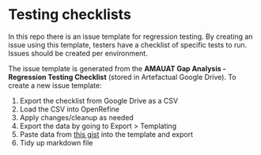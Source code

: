 # Testing checklists
In this repo there is an issue template for regression testing. By creating an issue using this template, testers have a checklist of specific tests to run. Issues should be created per environment.

The issue template is generated from the **AMAUAT Gap Analysis - Regression Testing Checklist** (stored in Artefactual Google Drive). To create a new issue template:

1. Export the checklist from Google Drive as a CSV
2. Load the CSV into OpenRefine
3. Apply changes/cleanup as needed
4. Export the data by going to Export > Templating
5. Paste data from [this gist](https://gist.github.com/sallain/5a7c54d256ab17eb04a202332594798e) into the template and export
6. Tidy up markdown file
